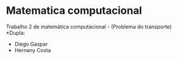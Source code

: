 # Matematica computacional
Trabalho 2 de matemática computacional - (Problema do transporte)
*Dupla: 
- Diego Gaspar 
- Hernany Costa

